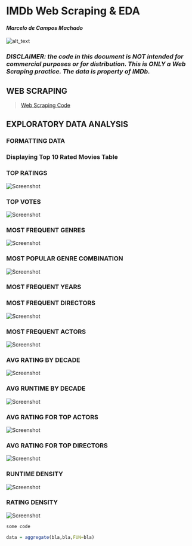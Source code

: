 # IMDb Web Scraping & EDA
#### _*Marcelo de Campos Machado*_

![alt_text](https://static.amazon.jobs/teams/53/images/IMDb_Header_Page.jpg?1501027252)

### _DISCLAIMER: the code in this document is NOT intended for commercial purposes or for distribution. This is ONLY a Web Scraping practice. The data is property of IMDb._

## WEB SCRAPING

> [Web Scraping Code](https://github.com/marcelocmachado/IMDb/blob/main/scrapingCode.md) 


## EXPLORATORY DATA ANALYSIS

### FORMATTING DATA

### Displaying Top 10 Rated Movies Table

### TOP RATINGS
![Screenshot](plot_topRatings.png)

### TOP VOTES
![Screenshot](plot_topVotes.png)

### MOST FREQUENT GENRES
![Screenshot](plot_topGenres.png)

### MOST POPULAR GENRE COMBINATION
![Screenshot](plot_topCombos.png)

### MOST FREQUENT YEARS


### MOST FREQUENT DIRECTORS
![Screenshot](plot_topDirectors.png)

### MOST FREQUENT ACTORS
![Screenshot](plot_topActors.png)

### AVG RATING BY DECADE
![Screenshot](plot_avgRatDecade.png)

### AVG RUNTIME BY DECADE
![Screenshot](plor_avgRunDecade.png)

### AVG RATING FOR TOP ACTORS
![Screenshot](plot_avgRatActors.png)

### AVG RATING FOR TOP DIRECTORS
![Screenshot](plot_avgRatDirect.png)

### RUNTIME DENSITY
![Screenshot](plot_FreqRunTime.png)

### RATING DENSITY
![Screenshot](plot_FreqRatings.png)

```r
some code

data = aggregate(bla,bla,FUN=bla)
```
